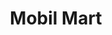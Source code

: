 ---
title: "Mobil Mart"
url: /san-sebastian/mobil-mart-carretera-anasco-san-sebastian/
shop: convenience
---